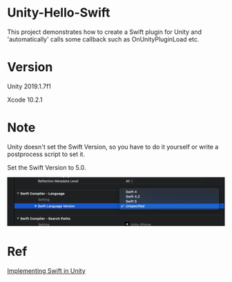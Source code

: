 # Unity-Hello-Swift
This project demonstrates how to create a Swift plugin for Unity and 'automatically' calls some callback such as OnUnityPluginLoad etc.

# Version
Unity 2019.1.7f1 

Xcode 10.2.1

# Note
Unity doesn't set the Swift Version, so you have to do it yourself or write a postprocess script to set it.

Set the Swift Version to 5.0.

![](Res/SwiftVersion.png)

# Ref
[Implementing Swift in Unity
](https://medium.com/@kevinhuyskens/implementing-swift-in-unity-53e0b668f895)
